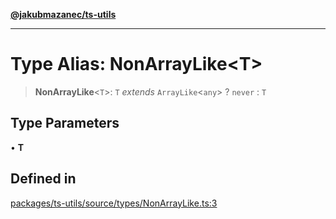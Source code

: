 [**@jakubmazanec/ts-utils**](../README.md)

---

# Type Alias: NonArrayLike\<T\>

> **NonArrayLike**\<`T`\>: `T` _extends_ `ArrayLike`\<`any`\> ? `never` : `T`

## Type Parameters

• **T**

## Defined in

[packages/ts-utils/source/types/NonArrayLike.ts:3](https://github.com/jakubmazanec/tools/blob/077fa4993ebe623b1c463499cc41912353ae6eb1/packages/ts-utils/source/types/NonArrayLike.ts#L3)
